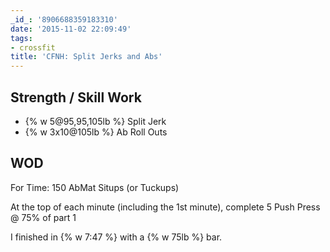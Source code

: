 ```yaml
---
_id_: '8906688359183310'
date: '2015-11-02 22:09:49'
tags:
- crossfit
title: 'CFNH: Split Jerks and Abs'
---
```


## Strength / Skill Work

- {% w 5@95,95,105lb %} Split Jerk
- {% w 3x10@105lb %} Ab Roll Outs

## WOD

For Time: 150 AbMat Situps (or Tuckups)

At the top of each minute (including the 1st minute), complete 5 Push Press @ 75% of part 1

I finished in {% w 7:47 %} with a {% w 75lb %} bar.
